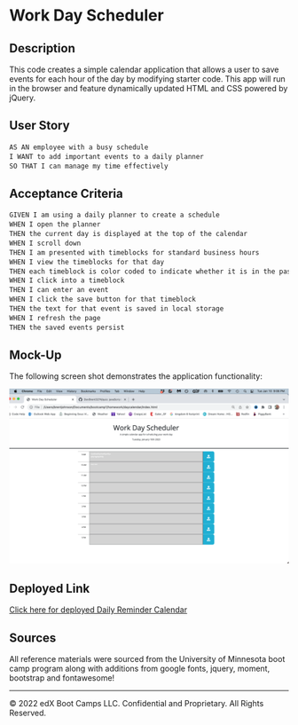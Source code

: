 # Work Day Scheduler

## Description

This code creates a simple calendar application that allows a user to save events for each hour of the day by modifying starter code. This app will run in the browser and feature dynamically updated HTML and CSS powered by jQuery.

## User Story

```md
AS AN employee with a busy schedule
I WANT to add important events to a daily planner
SO THAT I can manage my time effectively
```

## Acceptance Criteria

```md
GIVEN I am using a daily planner to create a schedule
WHEN I open the planner
THEN the current day is displayed at the top of the calendar
WHEN I scroll down
THEN I am presented with timeblocks for standard business hours
WHEN I view the timeblocks for that day
THEN each timeblock is color coded to indicate whether it is in the past, present, or future
WHEN I click into a timeblock
THEN I can enter an event
WHEN I click the save button for that timeblock
THEN the text for that event is saved in local storage
WHEN I refresh the page
THEN the saved events persist
```
## Mock-Up

The following screen shot demonstrates the application functionality:

![A user sees a current daily scheduler and is able to type notes for each hour as a reminder and will be saved.](./assets/screen-shot-daily.png)

## Deployed Link

[Click here for deployed Daily Reminder Calendar](https://devbrent3274.github.io/quiz/)

## Sources

All reference materials were sourced from the University of Minnesota boot camp program along with additions from google fonts, jquery, moment, bootstrap and fontawesome!
- - -
© 2022 edX Boot Camps LLC. Confidential and Proprietary. All Rights Reserved.
